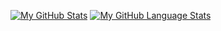 [![My GitHub Stats](https://github-readme-stats.vercel.app/api/?username=CozmycDev&count_private=true&theme=tokyonight&showicons=true)]()
[![My GitHub Language Stats](https://github-readme-stats.vercel.app/api/top-langs/?username=CozmycDev&langs_count=5&theme=tokyonight)]()
